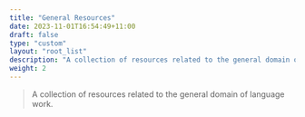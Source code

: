 ```yaml
---
title: "General Resources"
date: 2023-11-01T16:54:49+11:00
draft: false
type: "custom"
layout: "root_list"
description: "A collection of resources related to the general domain of language work."
weight: 2
---
```


> A collection of resources related to the general domain of language work.
